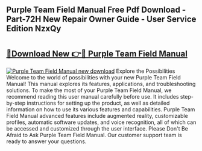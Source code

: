 ## Purple Team Field Manual Free Pdf Download - Part-72H New Repair Owner Guide - User Service Edition NzxQy

# <h2><a href="http://cf19381.oget.top/?id=Purple+Team+Field+Manual">🔗Download New 👉🔴 Purple Team Field Manual</a></h2>

[![Purple Team Field Manual new download](https://i.imgur.com/5g1atiW.png)](http://cf19381.oget.top/?id=Purple+Team+Field+Manual)
Explore the Possibilities Welcome to the world of possibilities with your new Purple Team Field Manual! This manual explores its features, applications, and troubleshooting solutions. To make the most of your Purple Team Field Manual, we recommend reading this user manual carefully before use. It includes step-by-step instructions for setting up the product, as well as detailed information on how to use its various features and capabilities. Purple Team Field Manual advanced features include augmented reality, customizable profiles, automatic software updates, and voice recognition, all of which can be accessed and customized through the user interface. Please Don't Be Afraid to Ask Purple Team Field Manual. Our customer support team is ready to answer your questions.
